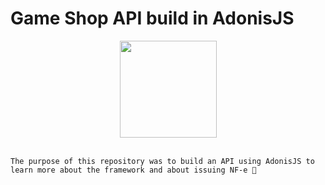 # Game Shop API build in AdonisJS

<center>
<img src="https://upload.wikimedia.org/wikipedia/commons/thumb/f/fe/Video-Game-Controller-Icon-IDV-green.svg/2048px-Video-Game-Controller-Icon-IDV-green.svg.png" width=155>
</center>

<br>

```The purpose of this repository was to build an API using AdonisJS to learn more about the framework and about issuing NF-e 🚀```